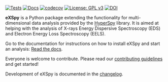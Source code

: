 
[![Tests](https://github.com/hyperspy/exspy/actions/workflows/tests.yml/badge.svg)](https://github.com/hyperspy/exspy/actions/workflows/tests.yml)
[![Docs](https://readthedocs.org/projects/exspy/badge/?version=latest)](https://exspy.readthedocs.io/en/latest/?badge=latest)
[![codecov](https://codecov.io/gh/hyperspy/exspy/graph/badge.svg?token=X7T3LE121Q)](https://codecov.io/gh/hyperspy/exspy)
[![License: GPL v3](https://img.shields.io/badge/License-GPLv3-blue.svg)](https://www.gnu.org/licenses/gpl-3.0)
[![DOI](https://zenodo.org/badge/2233998.svg)](https://zenodo.org/badge/latestdoi/2233998)

**eXSpy** is a Python package extending the functionality for multi-dimensional
data analysis provided by the [HyperSpy](https://hyperspy.org) library. It is
aimed at helping with the analysis of X-rays Energy Dispersive Spectroscopy (EDS)
and Electron Energy Loss Spectroscopy (EELS).

Go to the documentation for instructions on how to install eXSpy and start an
analysis: [Read the docs](https://exspy.readthedocs.io).

Everyone is welcome to contribute. Please read our
[contributing guidelines](https://github.com/hyperspy/exspy/blob/main/CONTRIBUTING.rst) and get started!

Development of eXSpy is documented in the
[changelog](https://github.com/hyperspy/exspy/blob/main/CHANGES.rst).
